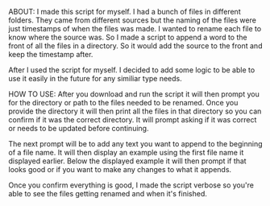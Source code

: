 ABOUT:
I made this script for myself. I had a bunch of files in different folders. They came from different sources but the naming of the files were just timestamps of 
when the files was made. I wanted to rename each file to know where the source was. So I made a script to append a word to the front of all the files in a directory.
So it would add the source to the front and keep the timestamp after. 

After I used the script for myself. I decided to add some logic to be able to use it easily in the future for any similiar type needs.

HOW TO USE:
After you download and run the script it will then prompt you for the directory or path to the files needed to be renamed. 
Once you provide the directory it will then print all the files in that directory so you can confirm if it was the correct directory.
It will prompt asking if it was correct or needs to be updated before continuing.

The next prompt will be to add any text you want to append to the beginning of a file name. 
It will then display an example using the first file name it displayed earlier. 
Below the displayed example it will then prompt if that looks good or if you want to make any changes to what it appends.

Once you confirm everything is good, I made the script verbose so you're able to see the files getting renamed and when it's finished. 

